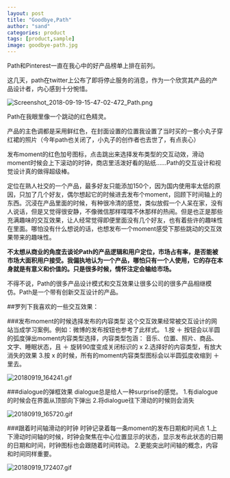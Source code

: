 ```yaml
---
layout: post
title: "Goodbye,Path"
author: "sand"
categories: product
tags: [product,sample]
image: goodbye-path.jpg
---
```



Path和Pinterest一直在我心中的好产品榜单上排在前列。

这几天，path在twitter上公布了即将停止服务的消息，作为一个欣赏其产品的产品设计者，内心感到十分惋惜。

![Screenshot_2018-09-19-15-47-02-472_Path.png](https://i.loli.net/2018/09/19/5ba2067ee4024.png)

Path在我眼里像一个跳动的红色精灵。

产品的主色调都是采用鲜红色，在封面设置的位置我设置了当时买的一套小丸子穿红裙的照片（今年path也关闭了，小丸子的创作者也去世了，有点丧心）

发布moment的红色加号图标，点击跳出来选择发布类型的交互动效，滑动moment时候会上下滚动的时钟，商店里活泼好看的贴纸......Path的交互设计和视觉设计真的做得超级棒。

定位在熟人社交的一个产品，最多好友只能添加150个，因为国内使用率太低的原因，只加了几个好友，偶尔想起它的时候进去发布个moment，回顾下时间轴上的东西。沉浸在产品里面的时候，有种很冷清的感觉，类似放假一个人呆在家，没有人说话，但是又觉得很安静，不像微信那样喋喋不休那样的热闹。但是也正是那些充满趣味的交互效果，让人经常觉得即便里面没有几个好友，也有着些许的趣味性在里面。哪怕没有什么想说的话，也想发布一个moment感受下那些跳动的交互效果带来的趣味性。

**不太想从商业的角度去谈论Path的产品逻辑和用户定位，市场占有率，是否能被市场大面积用户接受。我偏执地认为一个产品，哪怕只有一个人使用，它的存在本身就是有意义和价值的。只是很多时候，情怀注定会输给市场。**

不得不说，Path的很多产品设计模式和交互效果让很多公司的很多产品相继模仿。Path是一个带有创新交互设计的产品。

##罗列下我喜欢的一些交互效果：

###发布moment的时候选择发布的内容类型
    这个交互效果经常被交互设计的网站当成学习案例。例如：微博的发布按钮也参考了此样式。
    1.按 ＋ 按钮会以半圆的弧度弹出moment内容类型选择，内容类型包涵：
      音乐、位置、照片、商品、文字、睡眠状态，且 ＋ 旋转90度变成关闭标识的 x
    2.选择好的内容类型，有放大消失的效果
    3.按 x 的时候，所有的moment内容类型图标会以半圆弧度收缩到 ＋ 里去。


![20180919_164241.gif](https://i.loli.net/2018/09/19/5ba20c8054994.gif)

###dialogue的弹框效果
    dialogue总是给人一种surprise的感觉。
    1.有dialogue的时候会在界面从顶部向下弹出
    2.将dialogue往下滑动的时候则会消失

![20180919_165720.gif](https://i.loli.net/2018/09/19/5ba214e27612d.gif)

###跟着时间轴滑动的时钟
    时钟记录着每一条moment的发布日期和时间点
    1.上下滑动时间轴的时候，时钟会聚焦在中心位置显示的状态，显示发布此状态的日期
      的日期和时间，时钟图标也会跟随着时间转动。
    2.更能突出时间轴的概念，内容和时间同样重要。



![20180919_172407.gif](https://i.loli.net/2018/09/19/5ba215ee2623b.gif)
